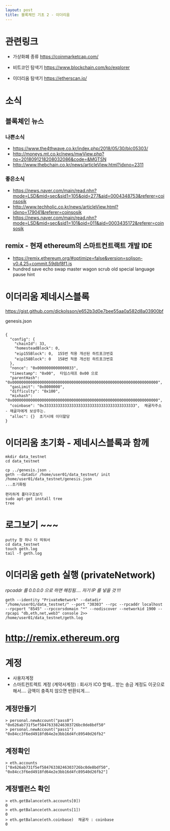 ```yaml
---
layout: post
title: 블록체인 기초 2 - 이더리움
---
```


# 관련링크

* 가상화폐 종류
https://coinmarketcap.com/

* 비트코인 탐색기
https://www.blockchain.com/ko/explorer

* 이더리움 탐색기
https://etherscan.io/

# 소식

## 블록체인 뉴스
### 나쁜소식
* https://www.the4thwave.co.kr/index.php/2018/05/30/blc05303/
* http://moneys.mt.co.kr/news/mwView.php?no=2018091218208032086&code=&MGTSN
* http://www.thebchain.co.kr/news/articleView.html?idxno=2311

### 좋은소식
* https://news.naver.com/main/read.nhn?mode=LSD&mid=sec&sid1=105&oid=277&aid=0004348753&referer=coinsosik
* http://www.techholic.co.kr/news/articleView.html?idxno=179041&referer=coinsosik
* https://news.naver.com/main/read.nhn?mode=LSD&mid=sec&sid1=101&oid=011&aid=0003435172&referer=coinsosik

## remix - 현재  ethereum의 스마트컨트랙트 개발 IDE
* https://remix.ethereum.org/#optimize=false&version=soljson-v0.4.25+commit.59dbf8f1.js
 * hundred save echo swap master wagon scrub old special language pause hint

# 이더리움 제네시스블록

https://gist.github.com/dickolsson/e652b3d0e7bee55aa0a582d8a03900bf

genesis.json
<pre><code>
{
  "config": {
    "chainId": 33,
    "homesteadBlock": 0,
    "eip155Block": 0,  155번 적용 개선된 하트포크번호
    "eip158Block": 0   158번 적용 개선된 하트포크번호 
  },
  "nonce": "0x0000000000000033", 
  "timestamp": "0x00",  타임스태프 0x00 으로
  "parentHash": "0x0000000000000000000000000000000000000000000000000000000000000000",
  "gasLimit": "0x8000000", 
  "difficulty": "0x100",
  "mixhash": "0x0000000000000000000000000000000000000000000000000000000000000000",
  "coinbase": "0x3333333333333333333333333333333333333333",  채굴자주소 - 채굴자에게 보상주는.
  "alloc": {}  초기시에 이더할당
}
</code></pre>


# 이더리움 초기화 - 제네시스블록과 함께
```
mkdir data_testnet
cd data_testnet

cp ../genesis.json .
geth --datadir /home/user01/data_testnet/ init /home/user01/data_testnet/genesis.json
...초기화됨

편리하게 폴더구조보기
sudo apt-get install tree
tree
```

# 로그보기 ~~~
```
putty 창 하나 더 띄워서
cd data_testnet
touch geth.log
tail -f geth.log
```

# 이더리움 geth  실행 (privateNetwork)
_rpcaddr 를 0.0.0.0 으로 하면 해킹됨.... 자기 IP 를 넣을 것 !!!_
```
geth --identity "PrivateNetwork" --datadir "/home/user01/data_testnet/" --port "30303" --rpc --rpcaddr localhost --rpcport "8545" --rpccorsdomain "*" --nodiscover --networkid 1900 --rpcapi "db,eth,net,web3" console 2>> /home/user01/data_testnet/geth.log
```

# http://remix.ethereum.org

# 계정

* 사용자계정
* 스마트컨트렉트 계정 (계약서계정) : 회사가 ICO 할때,.. 받는 송금 계정도 이곳으로 해서.... 금액이 충족치 않으면 반환되게....

## 계정만들기
```
> personal.newAccount("pass0")
"0x626ab731f5ef58476338246303726bc0de8bdf50"
> personal.newAccount("pass1")
"0x84cc3f6ed4918fd64e2e3bb16d4fc89540d26fb2"
```

## 계정확인
```
> eth.accounts
["0x626ab731f5ef58476338246303726bc0de8bdf50", "0x84cc3f6ed4918fd64e2e3bb16d4fc89540d26fb2"]
```

## 계정밸런스 확인
```
> eth.getBalance(eth.accounts[0])
0
> eth.getBalance(eth.accounts[1])
0
> eth.getBalance(eth.coinbase)  채굴자 : coinbase
0
```


## 






